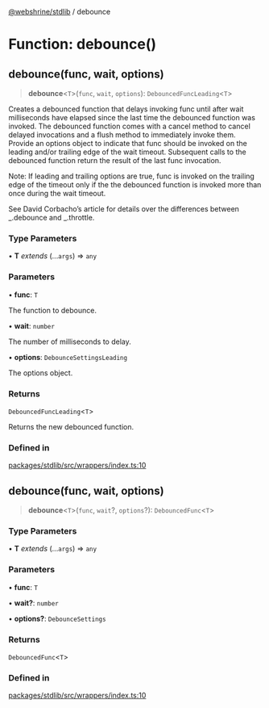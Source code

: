 [@webshrine/stdlib](../globals.md) / debounce

# Function: debounce()

## debounce(func, wait, options)

> **debounce**\<`T`\>(`func`, `wait`, `options`): `DebouncedFuncLeading`\<`T`\>

Creates a debounced function that delays invoking func until after wait milliseconds have elapsed since
the last time the debounced function was invoked. The debounced function comes with a cancel method to
cancel delayed invocations and a flush method to immediately invoke them. Provide an options object to
indicate that func should be invoked on the leading and/or trailing edge of the wait timeout. Subsequent
calls to the debounced function return the result of the last func invocation.

Note: If leading and trailing options are true, func is invoked on the trailing edge of the timeout only
if the the debounced function is invoked more than once during the wait timeout.

See David Corbacho’s article for details over the differences between _.debounce and _.throttle.

### Type Parameters

• **T** *extends* (...`args`) => `any`

### Parameters

• **func**: `T`

The function to debounce.

• **wait**: `number`

The number of milliseconds to delay.

• **options**: `DebounceSettingsLeading`

The options object.

### Returns

`DebouncedFuncLeading`\<`T`\>

Returns the new debounced function.

### Defined in

[packages/stdlib/src/wrappers/index.ts:10](https://github.com/webshrine/webshrine/blob/8cedc3f2efca3108f17475a5ce8404715d0d24a5/packages/stdlib/src/wrappers/index.ts#L10)

## debounce(func, wait, options)

> **debounce**\<`T`\>(`func`, `wait`?, `options`?): `DebouncedFunc`\<`T`\>

### Type Parameters

• **T** *extends* (...`args`) => `any`

### Parameters

• **func**: `T`

• **wait?**: `number`

• **options?**: `DebounceSettings`

### Returns

`DebouncedFunc`\<`T`\>

### Defined in

[packages/stdlib/src/wrappers/index.ts:10](https://github.com/webshrine/webshrine/blob/8cedc3f2efca3108f17475a5ce8404715d0d24a5/packages/stdlib/src/wrappers/index.ts#L10)
